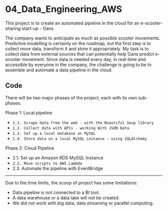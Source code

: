 # 04_Data_Engineering_AWS

This project is to create an automated pipeline in the cloud for an e-scooter-sharing start-up - Gans. 

The company wants to anticipate as much as possible scooter movements. Predictive modelling is certainly on the roadmap, but the first step is to collect more data, transform it and store it appropriately. My task is to collect data from external sources that can potentially help Gans predict e-scooter movement. Since data is needed every day, in real-time and accessible by everyone in the company, the challenge is going to be to assemble and automate a data pipeline in the cloud.

## Code
There will be two major phases of the project, each with its own sub-phases.

Phase 1: Local pipeline

- `1.1. Scrape data from the web - with the Beautiful Soup library`
- `1.2. Collect data with APIs - working With JSON Data`
- `1.3. Set up a local database on MySQL`
- `1.4. Store data on a local MySQL instance - using SQLAlchemy`

Phase 2: Cloud Pipeline
- 2.1. Set up an Amazon RDS MySQL Instance
- `2.2. Move scripts to AWS Lambda`
- 2.3. Automate the pipeline with EventBridge

---

Due to the time limits, the scoop of project has some limitations:
- Data pipeline is not connected to a BI tool.
- A data warehouse or a data lake will not be created.
- We did not work with big data, data streaming or parallel computing.

